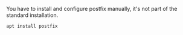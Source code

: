 You have to install and configure postfix manually, it's not part of the standard installation.

`apt install postfix`
